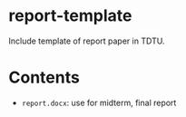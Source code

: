 # report-template
Include template  of report paper in TDTU.

# Contents
- `report.docx`: use for midterm, final report
